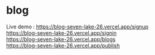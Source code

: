 
# blog </br>
Live demo : https://blog-seven-lake-26.vercel.app/signup </br>
            https://blog-seven-lake-26.vercel.app/signin </br>
            https://blog-seven-lake-26.vercel.app/blogs </br>
            https://blog-seven-lake-26.vercel.app/publish
